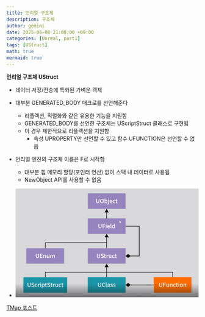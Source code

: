 ```yaml
---
title: 언리얼 구조체
description: 구조체
author: gemini
date: 2025-06-08 21:00:00 +09:00
categories: [Unreal, part1]
tags: [UStruct]
math: true
mermaid: true
---
```


**언리얼 구조체 UStruct**
- 데이터 저장/전송에 특화된 가벼운 객체
- 대부분 GENERATED_BODY 매크로를 선언해준다
	- 리플렉션, 직렬화와 같은 유용한 기능을 지원함
	- GENERATED_BODY를 선언한 구조체는 UScriptStruct 클래스로 구현됨
	- 이 경우 제한적으로 리플렉션을 지원함
		- 속성 UPROPERTY만 선언할 수 있고 함수 UFUNCTION은 선언할 수 없음

- 언리얼 엔진의 구조체 이름은 F로 시작함
	- 대부분 힙 메모리 할당(포인터 연산) 없이 스택 내 데이터로 사용됨
	- NewObject API를 사용할 수 없음
- ![언리얼 리플렉션 관련 계층 구조.png](/assets/img/posts/file_photos/언리얼%20리플렉션%20관련%20계층%20구조.png)

[TMap 포스트](https://gemini9764.github.io/posts/unreal-TMap/)